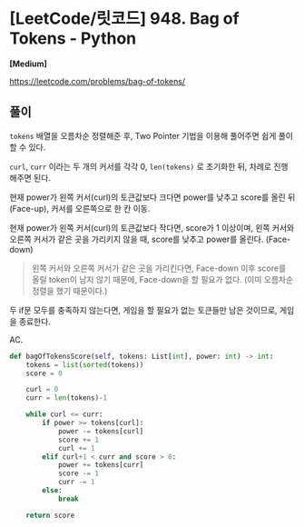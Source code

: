# [LeetCode/릿코드] 948. Bag of Tokens - Python

**[Medium]**



https://leetcode.com/problems/bag-of-tokens/



## 풀이

`tokens` 배열을 오름차순 정렬해준 후, Two Pointer 기법을 이용해 풀어주면 쉽게 풀이할 수 있다.



`curl`, `curr` 이라는 두 개의 커서를 각각 0, `len(tokens)` 로 초기화한 뒤, 차례로 진행해주면 된다.

현재 power가 왼쪽 커서(curl)의 토큰값보다 크다면 power를 낮추고 score를 올린 뒤(Face-up), 커서를 오른쪽으로 한 칸 이동.

현재 power가 왼쪽 커서(curl)의 토큰값보다 작다면, score가 1 이상이며, 왼쪽 커서와 오른쪽 커서가 같은 곳을 가리키지 않을 때, score를 낮추고 power를 올린다. (Face-down)

> 왼쪽 커서와 오른쪽 커서가 같은 곳을 가리킨다면, Face-down 이후 score를 올릴 token이 남지 않기 때문에, Face-down을 할 필요가 없다. (이미 오름차순 정렬을 했기 때문이다.)

두 if문 모두를 충족하지 않는다면, 게임을 할 필요가 없는 토큰들만 남은 것이므로, 게임을 종료한다.



AC.

```python
def bagOfTokensScore(self, tokens: List[int], power: int) -> int:
    tokens = list(sorted(tokens))
    score = 0

    curl = 0
    curr = len(tokens)-1

    while curl <= curr:
        if power >= tokens[curl]:
            power -= tokens[curl]
            score += 1
            curl += 1
        elif curl+1 < curr and score > 0:
            power += tokens[curr]
            score -= 1
            curr -= 1
        else:
            break

    return score
```

